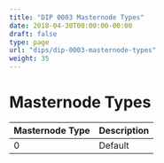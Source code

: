 ```yaml
---
title: "DIP 0003 Masternode Types"
date: 2018-04-30T00:00:00-00:00
draft: false
type: page
url: "dips/dip-0003-masternode-types"
weight: 35
---
```


# Masternode Types

| Masternode Type | Description |
| --- | --- |
| 0 | Default |
